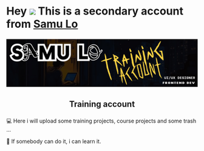 # Hey <img src="https://raw.githubusercontent.com/MartinHeinz/MartinHeinz/master/wave.gif" width="30px"> This is a secondary account from <a href="">Samu Lo </a>

###

<div align="center">
  <img height="" src="https://github.com/samuhlo-training/samuhlo-training/blob/main/banner2.jpg"  />
</div>



###

<h2 align="center"> Training account</h2>

###

💻 Here i will upload some training projects, course projects and some trash ...


🌱 If somebody can do it, i can learn it.

###

